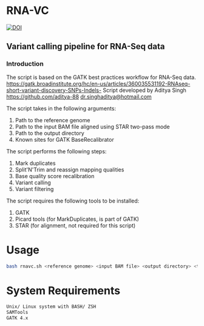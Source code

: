 # RNA-VC #

[![DOI](https://zenodo.org/badge/582600349.svg)](https://zenodo.org/doi/10.5281/zenodo.13837677)

## Variant calling pipeline for RNA-Seq data ##

### Introduction ###

The script is based on the GATK best practices workflow for RNA-Seq data.
https://gatk.broadinstitute.org/hc/en-us/articles/360035531192-RNAseq-short-variant-discovery-SNPs-Indels-
Script developed by Aditya Singh
https://github.com/aditya-88
dr.singhaditya@hotmail.com

The script takes in the following arguments:
1. Path to the reference genome
2. Path to the input BAM file aligned using STAR two-pass mode
3. Path to the output directory
4. Known sites for GATK BaseRecalibrator

The script performs the following steps:
1. Mark duplicates
2. Split'N'Trim and reassign mapping qualities
3. Base quality score recalibration
4. Variant calling
5. Variant filtering

The script requires the following tools to be installed:
1. GATK
2. Picard tools (for MarkDuplicates, is part of GATK)
3. STAR (for alignment, not required for this script)

# Usage #

```bash
bash rnavc.sh <reference genome> <input BAM file> <output directory> <threads> <memory in GB> <BED file> <GATK 4.x executable>
```
# System Requirements #

```txt
Unix/ Linux system with BASH/ ZSH
SAMTools
GATK 4.x
```
